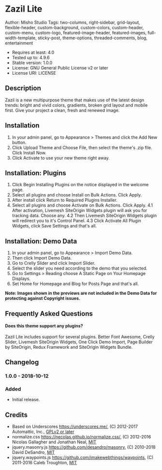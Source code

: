 # Zazil Lite

Author: Misho Studio
Tags: two-columns, right-sidebar, grid-layout, flexible-header, custom-background, custom-colors, custom-header,
custom-menu, custom-logo, featured-image-header, featured-images, full-width-template, sticky-post, theme-options,
threaded-comments, blog, entertainment

- Requires at least: 4.0
- Tested up to: 4.9.6
- Stable version: 1.0.0
- License: GNU General Public License v2 or later
- License URI: LICENSE

## Description

Zazil is a new multipurpose theme that makes use of the latest design trends: bright and vivid colors,
gradients, broken grid layout and mobile first. Give your project a clean, fresh and renewed image.

## Installation

1. In your admin panel, go to Appearance > Themes and click the Add New button.
2. Click Upload Theme and Choose File, then select the theme's .zip file. Click Install Now.
3. Click Activate to use your new theme right away.

## Installation: Plugins

1. Click Begin Installing Plugins on the notice displayed in the welcome page.
2. Select all plugins and choose Install on Bulk Actions. Click Apply.
3. After install click Return to Required Plugins Installer.
4. Select all plugins and choose Activate on Bulk Actions. Click Apply.
    4.1 After activation, Livemesh SiteOrigin Widgets plugin will ask you for tracking data. Choose any.
    4.2 Then Livemesh SiteOrigin Widgets plugin will redirect you to it's Control Panel.
    4.3 Click Activate All Plugin Widgets, click Save Settings and that's all.

## Installation: Demo Data

1. In your admin panel, go to Appearance > Import Demo Data.
2. Then click Import Demo Data.
3. Go to Crelly Slider and click Import Slider.
4. Select the slider you need according to the demo that you selected.
5. Go to Settings > Reading choose A Static Page on Your Homepage Displays.
6. Set Home for Homepage and Blog for Posts Page and that's all.

**Note: Images shown in the previews are not included in the Demo Data for protecting against Copyright issues.**

## Frequently Asked Questions

#### Does this theme support any plugins?

Zazil Lite includes support for several plugins. Better Font Awesome, Crelly Slider, Livemesh SiteOrigin Widgets,
One Click Demo Import, Page Builder by SiteOrigin, Redux Framework and SiteOrigin Widgets Bundle.

## Changelog

### 1.0.0 - 2018-10-12
### Added
- Initial release.

## Credits

- Based on Underscores https://underscores.me/, (C) 2012-2017 Automattic, Inc., [GPLv2 or later](https://www.gnu.org/licenses/gpl-2.0.html)
- normalize.css https://necolas.github.io/normalize.css/, (C) 2012-2016 Nicolas Gallagher and Jonathan Neal, [MIT](https://opensource.org/licenses/MIT)
- jquery.masonry.js https://github.com/desandro/masonry, (C) 2010-2018 David DeSandro, [MIT](https://opensource.org/licenses/MIT)
- jquery.waypoints.js https://github.com/imakewebthings/waypoints, (C) 2011-2016 Caleb Troughton, [MIT](https://opensource.org/licenses/MIT)